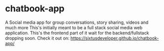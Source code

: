 # chatbook-app
A Social media app for group conversations, story sharing, videos and much more
This's initially meant to be a full stack social media web application. This's the frontend part of it wait for the backend/fullstack dropping soon.
Check it out on: https://sixtusdeveloper.github.io/chatbook-app/
